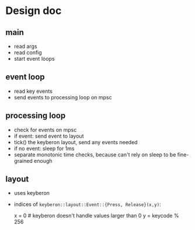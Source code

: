 # Design doc

## main

- read args
- read config
- start event loops

## event loop

- read key events
- send events to processing loop on mpsc

## processing loop

- check for events on mpsc
- if event: send event to layout
- tick() the keyberon layout, send any events needed
- if no event: sleep for 1ms
- separate monotonic time checks, because can't rely on sleep to be
  fine-grained enough

## layout

- uses keyberon
- indices of `keyberon::layout::Event::{Press, Release}(x,y)`:

    x = 0   # keyberon doesn't handle values larger than 0
    y = keycode % 256
